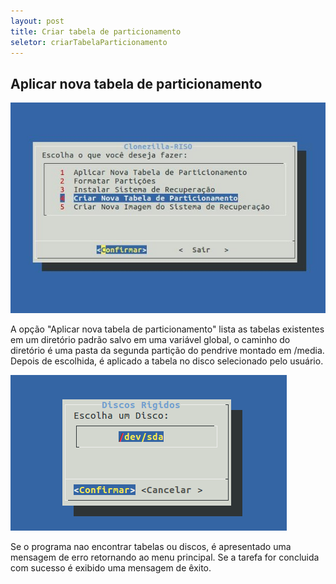 ```yaml
---
layout: post 
title: Criar tabela de particionamento
seletor: criarTabelaParticionamento
---
```


## Aplicar nova tabela de particionamento

![dos](images/MenuCriarTabela.jpeg)

A opção "Aplicar nova tabela de particionamento" lista as tabelas existentes em um diretório padrão salvo em uma variável global, o caminho do diretório é uma pasta da segunda partição do pendrive montado em /media. Depois de escolhida, é aplicado a tabela no disco selecionado pelo usuário.

![dos](images/tabela.png)

 Se o programa nao encontrar tabelas ou discos, é apresentado uma mensagem de erro retornando ao menu principal. Se a tarefa for concluida com sucesso é exibido uma mensagem de êxito. 

<input type='hidden' id='selectMenuManual' value='#criarTabelaParticionamento' />